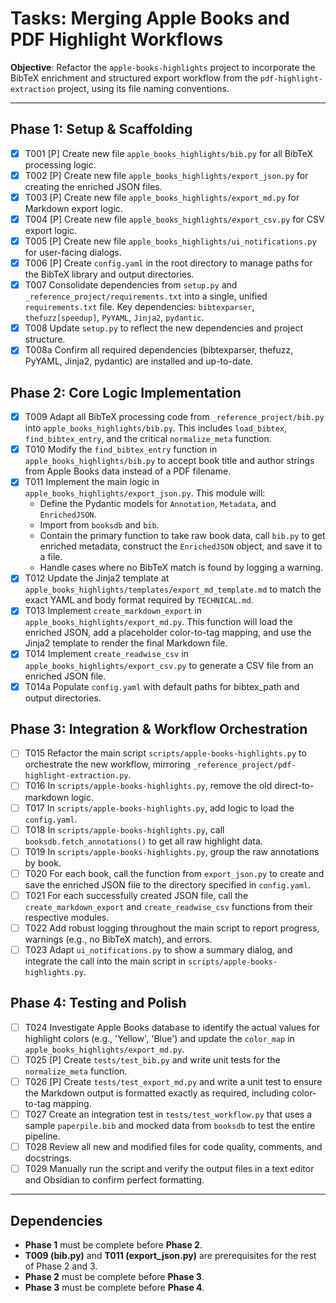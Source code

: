 # Tasks: Merging Apple Books and PDF Highlight Workflows

**Objective**: Refactor the `apple-books-highlights` project to incorporate the BibTeX enrichment and structured export workflow from the `pdf-highlight-extraction` project, using its file naming conventions.

---

## Phase 1: Setup & Scaffolding

- [x] T001 [P] Create new file `apple_books_highlights/bib.py` for all BibTeX processing logic.
- [x] T002 [P] Create new file `apple_books_highlights/export_json.py` for creating the enriched JSON files.
- [x] T003 [P] Create new file `apple_books_highlights/export_md.py` for Markdown export logic.
- [x] T004 [P] Create new file `apple_books_highlights/export_csv.py` for CSV export logic.
- [x] T005 [P] Create new file `apple_books_highlights/ui_notifications.py` for user-facing dialogs.
- [x] T006 [P] Create `config.yaml` in the root directory to manage paths for the BibTeX library and output directories.
- [x] T007 Consolidate dependencies from `setup.py` and `_reference_project/requirements.txt` into a single, unified `requirements.txt` file. Key dependencies: `bibtexparser`, `thefuzz[speedup]`, `PyYAML`, `Jinja2`, `pydantic`.
- [x] T008 Update `setup.py` to reflect the new dependencies and project structure.
- [x] T008a Confirm all required dependencies (bibtexparser, thefuzz, PyYAML, Jinja2, pydantic) are installed and up-to-date.

## Phase 2: Core Logic Implementation

- [x] T009 Adapt all BibTeX processing code from `_reference_project/bib.py` into `apple_books_highlights/bib.py`. This includes `load_bibtex`, `find_bibtex_entry`, and the critical `normalize_meta` function.
- [x] T010 Modify the `find_bibtex_entry` function in `apple_books_highlights/bib.py` to accept book title and author strings from Apple Books data instead of a PDF filename.
- [x] T011 Implement the main logic in `apple_books_highlights/export_json.py`. This module will:
    - Define the Pydantic models for `Annotation`, `Metadata`, and `EnrichedJSON`.
    - Import from `booksdb` and `bib`.
    - Contain the primary function to take raw book data, call `bib.py` to get enriched metadata, construct the `EnrichedJSON` object, and save it to a file.
    - Handle cases where no BibTeX match is found by logging a warning.
- [x] T012 Update the Jinja2 template at `apple_books_highlights/templates/export_md_template.md` to match the exact YAML and body format required by `TECHNICAL.md`.
- [x] T013 Implement `create_markdown_export` in `apple_books_highlights/export_md.py`. This function will load the enriched JSON, add a placeholder color-to-tag mapping, and use the Jinja2 template to render the final Markdown file.
- [x] T014 Implement `create_readwise_csv` in `apple_books_highlights/export_csv.py` to generate a CSV file from an enriched JSON file.
- [x] T014a Populate `config.yaml` with default paths for bibtex_path and output directories.

## Phase 3: Integration & Workflow Orchestration

- [ ] T015 Refactor the main script `scripts/apple-books-highlights.py` to orchestrate the new workflow, mirroring `_reference_project/pdf-highlight-extraction.py`.
- [ ] T016 In `scripts/apple-books-highlights.py`, remove the old direct-to-markdown logic.
- [ ] T017 In `scripts/apple-books-highlights.py`, add logic to load the `config.yaml`.
- [ ] T018 In `scripts/apple-books-highlights.py`, call `booksdb.fetch_annotations()` to get all raw highlight data.
- [ ] T019 In `scripts/apple-books-highlights.py`, group the raw annotations by book.
- [ ] T020 For each book, call the function from `export_json.py` to create and save the enriched JSON file to the directory specified in `config.yaml`.
- [ ] T021 For each successfully created JSON file, call the `create_markdown_export` and `create_readwise_csv` functions from their respective modules.
- [ ] T022 Add robust logging throughout the main script to report progress, warnings (e.g., no BibTeX match), and errors.
- [ ] T023 Adapt `ui_notifications.py` to show a summary dialog, and integrate the call into the main script in `scripts/apple-books-highlights.py`.

## Phase 4: Testing and Polish

- [ ] T024 Investigate Apple Books database to identify the actual values for highlight colors (e.g., 'Yellow', 'Blue') and update the `color_map` in `apple_books_highlights/export_md.py`.
- [ ] T025 [P] Create `tests/test_bib.py` and write unit tests for the `normalize_meta` function.
- [ ] T026 [P] Create `tests/test_export_md.py` and write a unit test to ensure the Markdown output is formatted exactly as required, including color-to-tag mapping.
- [ ] T027 Create an integration test in `tests/test_workflow.py` that uses a sample `paperpile.bib` and mocked data from `booksdb` to test the entire pipeline.
- [ ] T028 Review all new and modified files for code quality, comments, and docstrings.
- [ ] T029 Manually run the script and verify the output files in a text editor and Obsidian to confirm perfect formatting.

---
## Dependencies

- **Phase 1** must be complete before **Phase 2**.
- **T009 (bib.py)** and **T011 (export_json.py)** are prerequisites for the rest of Phase 2 and 3.
- **Phase 2** must be complete before **Phase 3**.
- **Phase 3** must be complete before **Phase 4**.